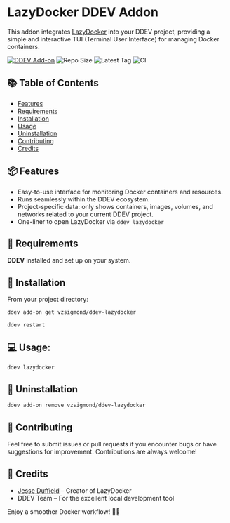 # LazyDocker DDEV Addon

This addon integrates [LazyDocker](https://github.com/jesseduffield/lazydocker) into your DDEV project, providing a simple and interactive TUI (Terminal User Interface) for managing Docker containers.

[![DDEV Add-on](https://img.shields.io/badge/DDEV-Add--on-blueviolet)](https://ddev.readthedocs.io/en/stable/users/extend/addon/)
![Repo Size](https://img.shields.io/github/repo-size/vzsigmond/ddev-lazydocker)
![Latest Tag](https://img.shields.io/github/v/tag/vzsigmond/ddev-lazydocker)
![CI](https://github.com/vzsigmond/ddev-lazydocker/actions/workflows/tests.yml/badge.svg)

## 📚 Table of Contents
- [Features](#-features)
- [Requirements](#-requirements)
- [Installation](#-installation)
- [Usage](#-usage)
- [Uninstallation](#-uninstallation)
- [Contributing](#-contributing)
- [Credits](#-credits)

## 📦 Features
- Easy-to-use interface for monitoring Docker containers and resources.
- Runs seamlessly within the DDEV ecosystem.
- Project-specific data: only shows containers, images, volumes, and networks related to your current DDEV project.
- One-liner to open LazyDocker via `ddev lazydocker`

## 🧰 Requirements
**DDEV** installed and set up on your system.

## 🚀 Installation

From your project directory:

```bash
ddev add-on get vzsigmond/ddev-lazydocker
```

```bash
ddev restart
```

## 💻 Usage:

```bash
ddev lazydocker
```

## 🧼 Uninstallation

```bash
ddev add-on remove vzsigmond/ddev-lazydocker
```

## 🤝 Contributing

Feel free to submit issues or pull requests if you encounter bugs or have suggestions for improvement. Contributions are always welcome!

## 🙌 Credits
- [Jesse Duffield](https://github.com/jesseduffield/) – Creator of LazyDocker
- DDEV Team – For the excellent local development tool

Enjoy a smoother Docker workflow! 🐳✨